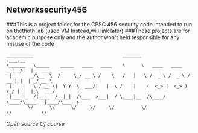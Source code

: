 ## Networksecurity456
###This is a project folder for the CPSC 456 security code intended to run on thethoth lab (used VM Instead,will link later) 
###These projects are for academic purpose only and the author won't held responsible for any misuse of the code

```
__________                                 _______                    .___.__          
\______   \_____    _____   ____   ____    \      \   ____   ____   __| _/|  |   ____  
 |       _/\__  \  /     \_/ __ \ /    \   /   |   \ /  _ \ /  _ \ / __ | |  | _/ __ \ 
 |    |   \ / __ \|  Y Y  \  ___/|   |  \ /    |    (  <_> |  <_> ) /_/ | |  |_\  ___/ 
 |____|_  /(____  /__|_|  /\___  >___|  / \____|__  /\____/ \____/\____ | |____/\___  >
        \/      \/      \/     \/     \/          \/                   \/           \/ 
```
*Open source Of course*
